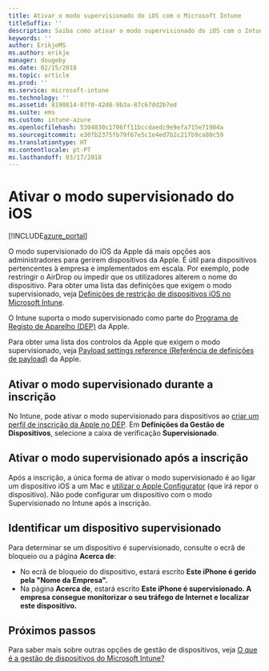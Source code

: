 ```yaml
---
title: Ativar o modo supervisionado do iOS com o Microsoft Intune
titleSuffix: ''
description: Saiba como ativar o modo supervisionado do iOS com o Intune.
keywords: ''
author: ErikjeMS
ms.author: erikje
manager: dougeby
ms.date: 02/15/2018
ms.topic: article
ms.prod: ''
ms.service: microsoft-intune
ms.technology: ''
ms.assetid: 8190814-07f0-42d8-9b3a-87c67dd2b7ed
ms.suite: ems
ms.custom: intune-azure
ms.openlocfilehash: 5304830c1706ff11bccdaedc9e9efa715e71904a
ms.sourcegitcommit: e30fb2375fb79f67e5c1e4ed7b2c21fb9ca80c59
ms.translationtype: HT
ms.contentlocale: pt-PT
ms.lasthandoff: 03/17/2018
---
```

# <a name="turn-on-ios-supervised-mode"></a>Ativar o modo supervisionado do iOS


[!INCLUDE[azure_portal](./includes/azure_portal.md)]

O modo supervisionado do iOS da Apple dá mais opções aos administradores para gerirem dispositivos da Apple. É útil para dispositivos pertencentes à empresa e implementados em escala. Por exemplo, pode restringir o AirDrop ou impedir que os utilizadores alterem o nome do dispositivo. Para obter uma lista das definições que exigem o modo supervisionado, veja [Definições de restrição de dispositivos iOS no Microsoft Intune](device-restrictions-ios.md).

O Intune suporta o modo supervisionado como parte do [Programa de Registo de Aparelho (DEP)](device-enrollment-program-enroll-ios.md) da Apple.

Para obter uma lista dos controlos da Apple que exigem o modo supervisionado, veja [Payload settings reference (Referência de definições de payload)](http://help.apple.com/configurator/mac/2.4/#/cad5370d089) da Apple.

## <a name="turn-on-supervised-mode-during-enrollment"></a>Ativar o modo supervisionado durante a inscrição

No Intune, pode ativar o modo supervisionado para dispositivos ao [criar um perfil de inscrição da Apple no DEP](https://docs.microsoft.com/en-us/intune/device-enrollment-program-enroll-ios#create-an-apple-enrollment-profile). Em **Definições da Gestão de Dispositivos**, selecione a caixa de verificação **Supervisionado**.

## <a name="turn-on-supervised-mode-after-enrollment"></a>Ativar o modo supervisionado após a inscrição

Após a inscrição, a única forma de ativar o modo supervisionado é ao ligar um dispositivo iOS a um Mac e [utilizar o Apple Configurator](apple-configurator-enroll-ios.md) (que irá repor o dispositivo). Não pode configurar um dispositivo com o modo Supervisionado no Intune após a inscrição.

## <a name="identify-a-supervised-device"></a>Identificar um dispositivo supervisionado

Para determinar se um dispositivo é supervisionado, consulte o ecrã de bloqueio ou a página **Acerca de**:
- No ecrã de bloqueio do dispositivo, estará escrito **Este iPhone é gerido pela "Nome da Empresa".**
- Na página **Acerca de**, estará escrito **Este iPhone é supervisionado. A empresa consegue monitorizar o seu tráfego de Internet e localizar este dispositivo.**

## <a name="next-steps"></a>Próximos passos

Para saber mais sobre outras opções de gestão de dispositivos, veja [O que é a gestão de dispositivos do Microsoft Intune?](device-management.md)
